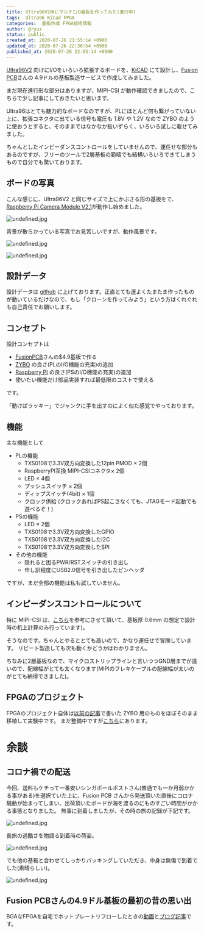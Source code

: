 ```yaml
---
title: Ultra96V2用にマルチI/O基板を作ってみた(進行中)
tags:  Ultra96 KiCad FPGA
categories:  基板作成 FPGA技術情報
author: @ryuz
status: public
created_at: 2020-07-26 21:55:14 +0900
updated_at: 2020-07-26 22:30:54 +0900
published_at: 2020-07-26 22:05:14 +0900
---
```

 [Ultra96V2](https://www.avnet.com/wps/portal/japan/products/product-highlights/ultra96/) 向けにI/Oをいろいろ拡張するボードを、[KiCAD](https://kicad-pcb.org/) にて設計し、[Fusion PCB](https://www.fusionpcb.jp/fusion_pcb.html)さんの 4.9ドルの基板製造サービスで作成してみました。

まだ現在進行形な部分はありますが、MIPI-CSI が動作確認できましたので、こちらで少し記事にしておきたいと思います。

Ultra96はとても魅力的なボードなのですが、PLにほとんど何も繋がっていない上に、拡張コネクタに出ている信号も電圧も 1.8V や 1.2V なので ZYBO のように使おうとすると、そのままではなかなか扱いずらく、いろいろ試しに載せてみました。

ちゃんとしたインピーダンスコントロールをしていませんので、運任せな部分もあるのですが、フリーのツールで2層基板の範疇でも結構いろいろできてしまうもので自分でも驚いております。

## ボードの写真

こんな感じに、Ultra96V2 と同じサイズで上にかぶさる形の基板をで、[Raspberry Pi Camera Module V2.1](https://jp.rs-online.com/web/p/video-modules/9132664/)が動作し始めました。

![undefined.jpg](images/2020_07_26_21_55_14/21499a4cdf9cfb7fbb203010e8db106c.jpg)

背景が散らかっている写真でお見苦しいですが、動作風景です。

![undefined.jpg](images/2020_07_26_21_55_14/4cb05aee770d3e8680db8b497245ee21.jpg)

![undefined.jpg](images/2020_07_26_21_55_14/4afebd741c47214c23f3307c0551926e.jpg)


## 設計データ

設計データは [github](https://github.com/ryuz/ultra96v2_multi_io/) に上げております。正直とても運よくたまたま作ったものが動いているだけなので、もし「クローンを作ってみよう」という方はくれぐれも自己責任でお願いします。

## コンセプト

設計コンセプトは

- [FusionPCB](https://www.fusionpcb.jp)さんの$4.9基板で作る
- [ZYBO](https://reference.digilentinc.com/reference/programmable-logic/zybo-z7/start) の良さ(PLのI/O機能の充実)の追加
- [Raspberry PI](https://ja.wikipedia.org/wiki/Raspberry_Pi) の良さ(PSのI/O機能の充実)の追加
- 使いたい機能だけ部品実装すれば最低限のコストで使える

です。

「動けばラッキー」でジャンクに手を出すのによく似た感覚でやっております。

## 機能

主な機能として

- PLの機能
    - TXS0108で3.3V双方向変換した12pin PMOD × 2個
    - RaspberryPI互換 MIPI-CSIコネクタ× 2個
    - LED × 4個
    - プッシュスイッチ × 2個 
    - ディップスイッチ(4bit) × 1個 
    - クロック供給 (クロックあればPS起こさなくても、JTAGモード起動でも遊べるぞ！)
- PSの機能
    - LED × 2個
    - TXS0108で3.3V双方向変換したGPIO
    - TXS0108で3.3V双方向変換したI2C
    - TXS0108で3.3V双方向変換したSPI
- その他の機能
    - 隠れると困るPWR/RSTスイッチの引き出し
    - 申し訳程度にUSB2.0信号を引き出したピンヘッダ

ですが、まだ全部の機能は私も試していません。

## インピーダンスコントロールについて

特に MIPI-CSI は、[こちら](http://nahitafu.cocolog-nifty.com/nahitafu/2008/11/post-57a1.html)を参考にさせて頂いて、基板厚 0.6mm の想定で設計時の机上計算のみ行っています)。

そうなのです。ちゃんとやるととても高いので、かなり運任せで冒険しています。
リピート製造しても次も動くかどうかはわかりません。

ちなみに2層基板なので、マイクロストリップラインと言いつつGND層までが遠いので、配線幅がとても太くなります(MIPIのフレキケーブルの配線幅が太いのがとても納得できました)。

## FPGAのプロジェクト

FPGAのプロジェクト自体は[以前の記事](https://ryuz.qrunch.io/entries/HHNg4YlfKOugd19G)で書いた ZYBO 用のものをほぼそのまま移植して実験中です。
まだ整備中ですが[こちら](https://github.com/ryuz/jelly/tree/develop/projects/ultra96v2_imx219)にあります。

# 余談

## コロナ禍での配送

今回、送料もケチって一番安いシンガポールポストさん(普通でも一か月弱かかる事がある)を選択ていた上に、Fusion PCB さんから発送頂いた直後にコロナ騒動が始まってしまい、出荷頂いたボードが海を渡るのにものすごい時間がかかる事態となりました。
無事に到着しましたが、その時の旅の記録が下記です。

![undefined.jpg](images/2020_07_26_21_55_14/8fe87b4feded4ef1999dd1915fecfea1.png)

長旅の過酷さを物語る到着時の荷姿。

![undefined.jpg](images/2020_07_26_21_55_14/2216944dd16880738ff3fd4ca2628deb.jpg)

でも他の基板と合わせてしっかりパッキングしていただき、中身は無傷で到着でした(素晴らしい)。

![undefined.jpg](images/2020_07_26_21_55_14/c1c13d756d14a86b770d1c2a847be550.jpg)

## Fusion PCBさんの4.9ドル基板の最初の昔の思い出

BGAなFPGAを自宅でホットプレートリフローしたときの[動画](https://www.youtube.com/watch?v=57MtmjFNmus)と[ブログ記事](http://ryuz.txt-nifty.com/blog/2012/09/bga-jtag-aa93.html)です。

